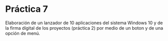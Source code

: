 # Práctica 7

Elaboración de un lanzador de 10 aplicaciones del sistema Windows 10 y de la firma dígital de los proyectos (práctica 2) por medio de un boton y de una opción de menú.
